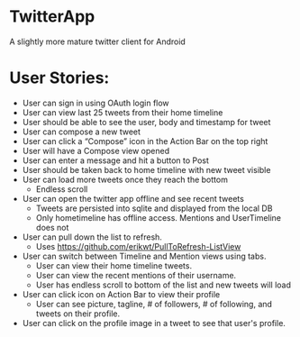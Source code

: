 TwitterApp
==========

A slightly more mature twitter client for Android

# User Stories:

* User can sign in using OAuth login flow
* User can view last 25 tweets from their home timeline
* User should be able to see the user, body and timestamp for tweet
* User can compose a new tweet
* User can click a “Compose” icon in the Action Bar on the top right
* User will have a Compose view opened
* User can enter a message and hit a button to Post
* User should be taken back to home timeline with new tweet visible
* User can load more tweets once they reach the bottom
  - Endless scroll
* User can open the twitter app offline and see recent tweets
  - Tweets are persisted into sqlite and displayed from the local DB
  - Only hometimeline has offline access. Mentions and UserTimeline does not
* User can pull down the list to refresh.
  - Uses <https://github.com/erikwt/PullToRefresh-ListView> 
* User can switch between Timeline and Mention views using tabs.
  - User can view their home timeline tweets.
  - User can view the recent mentions of their username.
  - User has endless scroll to bottom of the list and new tweets will load
* User can click icon on Action Bar to view their profile
  - User can see picture, tagline, # of followers, # of following, and tweets on their profile.
* User can click on the profile image in a tweet to see that user's profile. 
  
